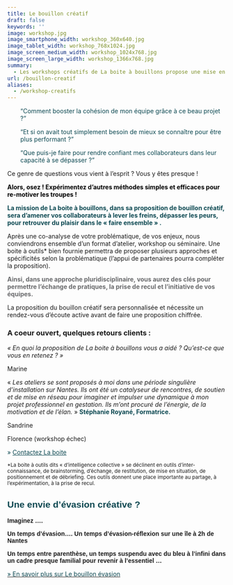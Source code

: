 ```yaml
---
title: Le bouillon créatif
draft: false
keywords: ''
image: workshop.jpg
image_smartphone_width: workshop_360x640.jpg
image_tablet_width: workshop_768x1024.jpg
image_screen_medium_width: workshop_1024x768.jpg
image_screen_large_width: workshop_1366x768.jpg
summary:
  - Les workshops créatifs de La boite à bouillons propose une mise en action collective autour d'une thématique précise. Ces ateliers actifs proposent des temps de partages, d'expérimentation favorisant la prise de recul. A l'issue des séquences, les participants ont une vision élargie sur la problématique et disposent de méthodes collaboratives facile à mettre en place dans leur organisation.
url: /bouillon-creatif
aliases:
  - /workshop-creatifs
---
```

<p style="padding-left: 30px;">
    <span style="color: #0d4952;"><q>Comment booster la cohésion de mon équipe grâce à ce beau projet ?</q></span>
</p>

<p style="padding-left: 30px;">
    <span style="color: #0d4952;"><q>Et si on avait tout simplement besoin de mieux se connaître pour être plus
            performant ?</q></span>
</p>

<p style="padding-left: 30px;">
    <span style="color: #0d4952;"><q>Que puis-je faire pour rendre confiant mes collaborateurs dans leur capacité à se
            dépasser ?</q></span> <span style="color: #c5b286;">  </span>
</p>

Ce genre de questions vous vient à l’esprit ? Vous y êtes presque !

<span style="color: #000000;"><strong>Alors, osez ! Expérimentez d’autres méthodes simples et efficaces pour re-motiver
        les troupes !</strong></span>

<span style="color: #0d4952;"><strong>La mission de La boite à bouillons, dans sa proposition de bouillon créatif, sera
        d&rsquo;amener vos collaborateurs à lever les freins, dépasser les peurs, pour retrouver du plaisir dans le
        « faire ensemble » .</strong></span>



Après une co-analyse de votre problématique, de vos enjeux, nous conviendrons ensemble d’un format d’atelier, workshop
ou séminaire. Une boite à outils* bien fournie permettra de proposer plusieurs approches et spécificités selon la
problématique (l’appui de partenaires pourra compléter la proposition).

<span style="color: #696a6c;"><strong>Ainsi, dans une approche pluridisciplinaire, vous aurez des clés pour permettre
        l’échange de pratiques, la prise de recul et l’initiative de vos équipes. </strong></span>

La proposition du bouillon créatif sera personnalisée et nécessite un rendez-vous d’écoute active avant de faire une
proposition chiffrée.

### A coeur ouvert, quelques retours clients :

_« En quoi la proposition de La boite à bouillons vous a aidé ? Qu&rsquo;est-ce que vous en retenez ? »_

Marine

« _Les ateliers se sont proposés à moi dans une période singulière d&rsquo;installation sur Nantes. Ils ont été un
catalyseur de rencontres, de soutien et de mise en réseau pour imaginer et impulser une dynamique à mon projet
professionnel en gestation. Ils m&rsquo;ont procuré de l&rsquo;énergie, de la motivation et de l&rsquo;élan._ » <span
    style="color: #0d4952;"><strong>Stéphanie Royané, Formatrice.</strong></span>

Sandrine

Florence (workshop échec)

<span style="color: #0d4952;"><span style="line-height: inherit;">» </span><a style="color: #0d4952;"
        href="https://www.laboiteabouillons.fr/le-reseau/"><span style="line-height: inherit;">Contactez La
            boite</span></a></span>

<small>*La boite à outils dits « d&rsquo;intelligence collective » se déclinent en outils d&rsquo;inter-connaissance, de
    brainstorming, d&rsquo;échange, de restitution, de mise en situation, de positionnement et de débriefing. Ces outils
    donnent une place importante au partage, à l&rsquo;expérimentation, à la prise de recul.</small>

## <span style="font-family: Calibri, sans-serif; color: #0d4952;">Une envie d’évasion créative ?</span>

**<span style="font-family: 'Calibri',sans-serif;">Imaginez ….</span>**

**<span style="font-family: 'Calibri',sans-serif;">Un temps d’évasion…. Un temps d’évasion-réflexion sur une île à 2h de
    Nantes</span>**

**<span style="font-family: 'Calibri',sans-serif;">Un temps entre parenthèse, un temps suspendu avec du bleu à l’infini
    dans un cadre presque familial pour revenir à l’essentiel &#8230;</span>**

[<span style="color: #0d4952;">» En savoir plus sur Le bouillon
    évasion</span>](https://www.laboiteabouillons.fr/bouillon-creatif/bouillon-evasion/)
